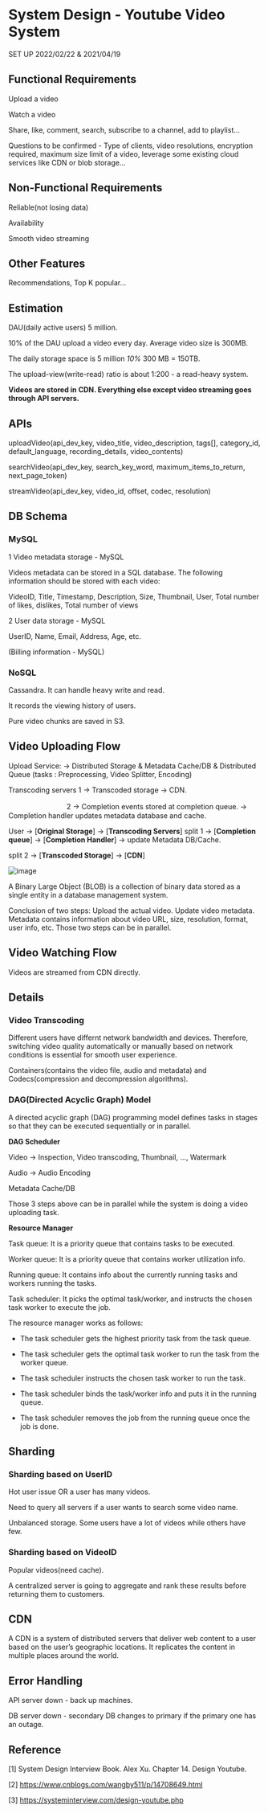 # System Design - Youtube Video System

SET UP 2022/02/22 & 2021/04/19

## Functional Requirements

Upload a video

Watch a video

Share, like, comment, search, subscribe to a channel, add to playlist...

Questions to be confirmed - Type of clients, video resolutions, encryption required, maximum size limit of a video, leverage some existing cloud services like CDN or blob storage...

## Non-Functional Requirements

Reliable(not losing data)

Availability

Smooth video streaming

## Other Features

Recommendations, Top K popular...

## Estimation

DAU(daily active users) 5 million.

10% of the DAU upload a video every day. Average video size is 300MB.

The daily storage space is 5 million *10%* 300 MB = 150TB.

The upload-view(write-read) ratio is about 1:200 - a read-heavy system.

**Videos are stored in CDN. Everything else except video streaming goes through API servers.**

## APIs

uploadVideo(api_dev_key, video_title, video_description, tags[], category_id, default_language, recording_details, video_contents)

searchVideo(api_dev_key, search_key_word, maximum_items_to_return, next_page_token)

streamVideo(api_dev_key, video_id, offset, codec, resolution)

## DB Schema

### MySQL

1 Video metadata storage - MySQL

Videos metadata can be stored in a SQL database. The following information should be stored with each video:

VideoID, Title, Timestamp, Description, Size, Thumbnail, User, Total number of likes, dislikes, Total number of views

2 User data storage - MySQL

UserID, Name, Email, Address, Age, etc.

(Billing information - MySQL)

### NoSQL

Cassandra. It can handle heavy write and read.

It records the viewing history of users.

Pure video chunks are saved in S3.

## Video Uploading Flow

Upload Service: -> Distributed Storage & Metadata Cache/DB & Distributed Queue (tasks : Preprocessing, Video Splitter, Encoding)

Transcoding servers 1 -> Transcoded storage -> CDN.

   　　　　　　　　  2 -> Completion events stored at completion queue. -> Completion handler updates metadata database and cache.

User -> [**Original Storage**] -> [**Transcoding Servers**] split 1 -> [**Completion queue**] -> [**Completion Handler**] -> update Metadata DB/Cache.

split 2 -> [**Transcoded Storage**] -> [**CDN**]

![image](https://systeminterview.com/imgs/ch14/14-4.png)

A Binary Large Object (BLOB) is a collection of binary data stored as a single entity in a database management system.

Conclusion of two steps: Upload the actual video. Update video metadata. Metadata contains information about video URL, size, resolution, format, user info, etc. Those two steps can be in parallel.

## Video Watching Flow

Videos are streamed from CDN directly.

## Details

### Video Transcoding

Different users have differnt network bandwidth and devices. Therefore, switching video quality automatically or manually based on network conditions is essential for smooth user experience.

Containers(contains the video file, audio and metadata) and Codecs(compression and decompression algorithms).

### DAG(Directed Acyclic Graph) Model

A directed acyclic graph (DAG) programming model defines tasks in stages so that they can be executed sequentially or in parallel.

**DAG Scheduler**

Video -> Inspection, Video transcoding, Thumbnail, ..., Watermark

Audio -> Audio Encoding

Metadata Cache/DB

Those 3 steps above can be in parallel while the system is doing a video uploading task.

**Resource Manager**

Task queue: It is a priority queue that contains tasks to be executed.

Worker queue: It is a priority queue that contains worker utilization info.

Running queue: It contains info about the currently running tasks and workers running the tasks.

Task scheduler: It picks the optimal task/worker, and instructs the chosen task worker to execute the job.

The resource manager works as follows:

* The task scheduler gets the highest priority task from the task queue.

* The task scheduler gets the optimal task worker to run the task from the worker queue.

* The task scheduler instructs the chosen task worker to run the task.

* The task scheduler binds the task/worker info and puts it in the running queue.

* The task scheduler removes the job from the running queue once the job is done.

## Sharding

### Sharding based on UserID

Hot user issue OR a user has many videos.

Need to query all servers if a user wants to search some video name.

Unbalanced storage. Some users have a lot of videos while others have few.

### Sharding based on VideoID

Popular videos(need cache).

A centralized server is going to aggregate and rank these results before returning them to customers.

## CDN

A CDN is a system of distributed servers that deliver web content to a user based on the user’s geographic locations. It replicates the content in multiple places around the world.

## Error Handling

API server down - back up machines.

DB server down - secondary DB changes to primary if the primary one has an outage.

## Reference

[1] System Design Interview Book. Alex Xu. Chapter 14. Design Youtube.

[2] <https://www.cnblogs.com/wangby511/p/14708649.html>

[3] <https://systeminterview.com/design-youtube.php>
